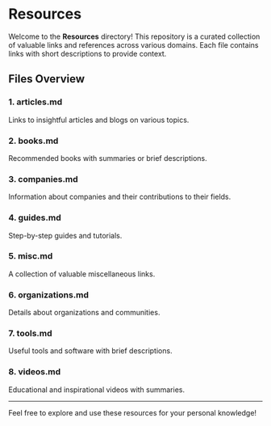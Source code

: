 # Resources

Welcome to the **Resources** directory! This repository is a curated collection of valuable links and references across various domains. Each file contains links with short descriptions to provide context.

## **Files Overview**

### **1. articles.md**
Links to insightful articles and blogs on various topics.

### **2. books.md**
Recommended books with summaries or brief descriptions.

### **3. companies.md**
Information about companies and their contributions to their fields.

### **4. guides.md**
Step-by-step guides and tutorials.

### **5. misc.md**
A collection of valuable miscellaneous links.

### **6. organizations.md**
Details about organizations and communities.

### **7. tools.md**
Useful tools and software with brief descriptions.

### **8. videos.md**
Educational and inspirational videos with summaries.

---

Feel free to explore and use these resources for your personal knowledge!

